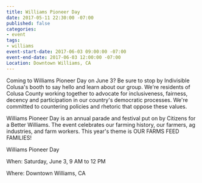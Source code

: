 ```yaml
---
title: Williams Pioneer Day
date: 2017-05-11 22:30:00 -07:00
published: false
categories:
- event
tags:
- williams
event-start-date: 2017-06-03 09:00:00 -07:00
event-end-date: 2017-06-03 12:00:00 -07:00
Location: Downtown Williams, CA
---
```


Coming to Williams Pioneer Day on June 3? Be sure to stop by Indivisible Colusa's booth to say hello and learn about our group. We're residents of Colusa County working together to advocate for inclusiveness, fairness, decency and participation in our country's democratic processes. We're committed to countering policies and rhetoric that oppose these values.

Williams Pioneer Day is an annual parade and festival put on by Citizens for a Better Williams. The event celebrates our farming history, our farmers, ag industries, and farm workers. This year's theme is OUR FARMS FEED FAMILIES!

Williams Pioneer Day

When: Saturday, June 3, 9 AM to 12 PM

Where: Downtown Williams, CA